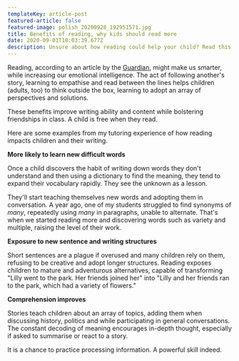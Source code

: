 ```yaml
---
templateKey: article-post
featured-article: false
featured-image: polish_20200928_192951571.jpg
title: Benefits of reading, why kids should read more
date: 2020-09-01T10:03:39.677Z
description: Unsure about how reading could help your child? Read this.
---
```

Reading, according to an article by the [Guardian](https://www.theguardian.com/books/2014/jan/23/can-reading-make-you-smarter), might make us smarter, while increasing our emotional intelligence. The act of following another's story, learning to empathise and read between the lines helps children (adults, too) to think outside the box, learning to adopt an array of perspectives and solutions. 

These benefits improve writing ability and content while bolstering friendships in class. A child is free when they read.

Here are some examples from my tutoring experience of how reading impacts children and their writing.

**More likely to learn new difficult words**

Once a child discovers the habit of writing down words they don't understand and then using a dictionary to find the meaning, they tend to expand their vocabulary rapidly. They see the unknown as a lesson.

They'll start teaching themselves new words and adopting them in conversation. A year ago, one of my students struggled to find synonyms of *many*, repeatedly using *many* in paragraphs, unable to alternate. That's when we started reading more and discovering words such as variety and multiple, raising the level of their work.

**Exposure to new sentence and writing structures**

Short sentences are a plague if overused and many children rely on them, refusing to be creative and adopt longer structures. Reading exposes children to mature and adventurous alternatives, capable of transforming "Lilly went to the park. Her friends joined her" into "Lilly and her friends ran to the park, which had a variety of flowers." 

**Comprehension improves** 

Stories teach children about an array of topics, adding them when discussing history, politics and while participating in general conversations. The constant decoding of meaning encourages in-depth thought, especially if asked to summarise or react to a story.

It is a chance to practice processing information. A powerful skill indeed.